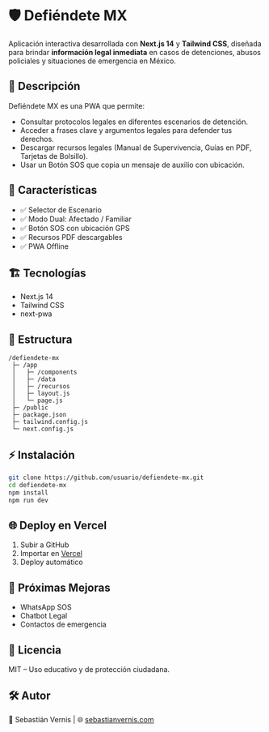 # 🛡️ Defiéndete MX

Aplicación interactiva desarrollada con **Next.js 14** y **Tailwind CSS**, diseñada para brindar **información legal inmediata** en casos de detenciones, abusos policiales y situaciones de emergencia en México.

## 📌 Descripción
Defiéndete MX es una PWA que permite:
- Consultar protocolos legales en diferentes escenarios de detención.
- Acceder a frases clave y argumentos legales para defender tus derechos.
- Descargar recursos legales (Manual de Supervivencia, Guías en PDF, Tarjetas de Bolsillo).
- Usar un Botón SOS que copia un mensaje de auxilio con ubicación.

## 🚀 Características
- ✅ Selector de Escenario
- ✅ Modo Dual: Afectado / Familiar
- ✅ Botón SOS con ubicación GPS
- ✅ Recursos PDF descargables
- ✅ PWA Offline

## 🏗️ Tecnologías
- Next.js 14
- Tailwind CSS
- next-pwa

## 📂 Estructura
```
/defiendete-mx
 ├─ /app
 │   ├─ /components
 │   ├─ /data
 │   ├─ /recursos
 │   ├─ layout.js
 │   └─ page.js
 ├─ /public
 ├─ package.json
 ├─ tailwind.config.js
 └─ next.config.js
```

## ⚡ Instalación
```bash
git clone https://github.com/usuario/defiendete-mx.git
cd defiendete-mx
npm install
npm run dev
```

## 🌐 Deploy en Vercel
1. Subir a GitHub
2. Importar en [Vercel](https://vercel.com)
3. Deploy automático

## 🧩 Próximas Mejoras
- WhatsApp SOS
- Chatbot Legal
- Contactos de emergencia

## 📄 Licencia
MIT – Uso educativo y de protección ciudadana.

## 🛠️ Autor
👤 Sebastián Vernis | 🌐 [sebastianvernis.com](https://sebastianvernis.com)
